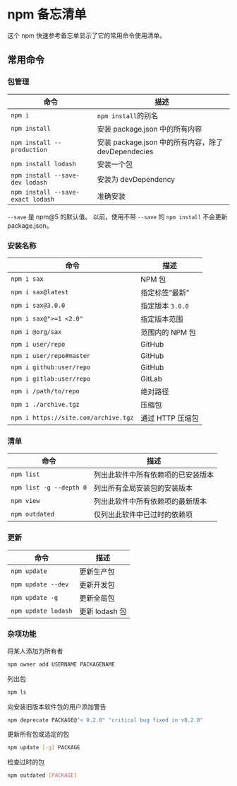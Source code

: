 npm 备忘清单
===

这个 npm 快速参考备忘单显示了它的常用命令使用清单。

常用命令
----

### 包管理

| 命令                               | 描述                                     |
| ---                               | ---                                      |
| `npm i`                           | `npm install`的别名                      |
| `npm install`                     | 安装 package.json 中的所有内容              |
| `npm install --production`        | 安装 package.json 中的所有内容，除了 devDependecies   |
| `npm install lodash`              | 安装一个包                  |
| `npm install --save-dev lodash`   | 安装为 devDependency       |
| `npm install --save-exact lodash` | 准确安装                    |

`--save` 是 npm@5 的默认值。 以前，使用不带 `--save` 的 `npm install` 不会更新 package.json。

### 安装名称

| 命令                                  | 描述             |
| ---                                  | ---               |
| `npm i sax`                          | NPM 包             |
| `npm i sax@latest`                   | 指定标签“最新”       |
| `npm i sax@3.0.0`                    | 指定版本 `3.0.0`     |
| `npm i sax@">=1 <2.0"`               | 指定版本范围         |
| `npm i @org/sax`                     | 范围内的 NPM 包     |
| `npm i user/repo`                    | GitHub             |
| `npm i user/repo#master`             | GitHub             |
| `npm i github:user/repo`             | GitHub             |
| `npm i gitlab:user/repo`             | GitLab             |
| `npm i /path/to/repo`                | 绝对路径            |
| `npm i ./archive.tgz`                | 压缩包             |
| `npm i https://site.com/archive.tgz` | 通过 HTTP 压缩包    |

### 清单

| 命令                     | 描述               |
| ---                     | --- |
| `npm list`              | 列出此软件中所有依赖项的已安装版本 | 
| `npm list -g --depth 0` | 列出所有全局安装包的安装版本 | 
| `npm view`              | 列出此软件中所有依赖项的最新版本 | 
| `npm outdated`          | 仅列出此软件中已过时的依赖项  |

### 更新

| 命令                 | 描述     |
| ---                 | ---       |
| `npm update`        | 更新生产包 |
| `npm update --dev`  | 更新开发包 |
| `npm update -g`     | 更新全局包 |
| `npm update lodash` | 更新 lodash 包 |


### 杂项功能
<!--rehype:wrap-class=col-span-2-->

将某人添加为所有者

```bash
npm owner add USERNAME PACKAGENAME
```

列出包

```bash
npm ls
```

向安装旧版本软件包的用户添加警告

```bash
npm deprecate PACKAGE@"< 0.2.0" "critical bug fixed in v0.2.0"
```

更新所有包或选定的包

```bash
npm update [-g] PACKAGE
```

检查过时的包

```bash
npm outdated [PACKAGE]
```